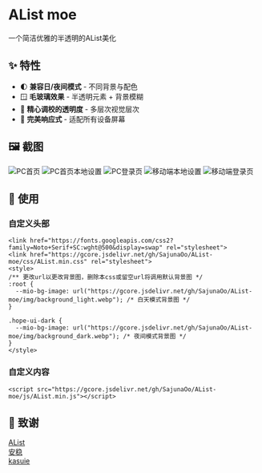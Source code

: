 # AList moe
一个简洁优雅的半透明的AList美化

## ✨ 特性

- 🌓 **兼容日/夜间模式** - 不同背景与配色
- 🪟 **毛玻璃效果** - 半透明元素 + 背景模糊
- 🎨 **精心调校的透明度** - 多层次视觉层次
- 📱 **完美响应式** - 适配所有设备屏幕

## 🖼️ 截图 

![PC首页](https://s21.ax1x.com/2025/06/08/pViOJeI.png)
![PC首页本地设置](https://s21.ax1x.com/2025/06/08/pViO3yd.png)
![PC登录页](https://s21.ax1x.com/2025/06/08/pViO8OA.png)
![移动端本地设置](https://s21.ax1x.com/2025/06/08/pViOlSe.png)
![移动端登录页](https://s21.ax1x.com/2025/06/08/pViO1QH.png)

## 🚀 使用  

### 自定义头部
```
<link href="https://fonts.googleapis.com/css2?family=Noto+Serif+SC:wght@500&display=swap" rel="stylesheet">
<link href="https://gcore.jsdelivr.net/gh/SajunaOo/AList-moe/css/AList.min.css" rel="stylesheet">
<style>
/** 更改url以更改背景图，删除本css或留空url将调用默认背景图 */
:root {
  --mio-bg-image: url("https://gcore.jsdelivr.net/gh/SajunaOo/AList-moe/img/background_light.webp"); /* 白天模式背景图 */
}

.hope-ui-dark {
  --mio-bg-image: url("https://gcore.jsdelivr.net/gh/SajunaOo/AList-moe/img/background_dark.webp"); /* 夜间模式背景图 */
}
</style>
```

### 自定义内容

```
<script src="https://gcore.jsdelivr.net/gh/SajunaOo/AList-moe/js/AList.min.js"></script>
```
## 🙏 致谢

[AList](https://github.com/alist-org/alist)  
[安稳](https://anwen-anyi.github.io)   
[kasuie](https://github.com/kasuie/alist-customize)